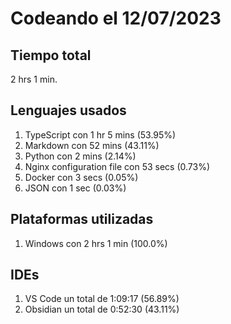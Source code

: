# Codeando el 12/07/2023

## Tiempo total
2 hrs 1 min.

## Lenguajes usados
1. TypeScript con 1 hr 5 mins (53.95%)
1. Markdown con 52 mins (43.11%)
1. Python con 2 mins (2.14%)
1. Nginx configuration file con 53 secs (0.73%)
1. Docker con 3 secs (0.05%)
1. JSON con 1 sec (0.03%)

## Plataformas utilizadas
1. Windows con 2 hrs 1 min (100.0%)

## IDEs
1. VS Code un total de 1:09:17 (56.89%)
1. Obsidian un total de 0:52:30 (43.11%)
